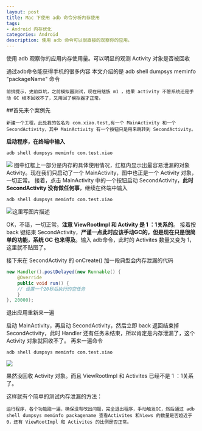 ```yaml
---
layout: post
title: Mac 下使用 adb 命令分析内存使用
tags:
- Android 内存优化
categories: Android
description: 使用 adb 命令可以很直接的观察你的应用。
---
```

 使用 adb 观察你的应用内存使用量。可以明显的观测 Activity 对象是否被回收

通过adb命令能获得手机的很多内容
本文介绍的是 adb shell dumpsys meminfo "packageName" 命令


```
前排提示，史前巨坑，之前模拟器测试，现在用魅族 m1 ，结果 activity 不管系统还是手动 GC 根本回收不了，又用回了模拟器才正常。
```

##首先来个案例先
```
新建一个工程，此处我的包名为 com.xiao.test,有一个 MainActivity 和一个 SecondActivity，其中 MainActivity 有一个按钮只是用来跳转到 SecondActivity。
```
**启动程序，在终端中输入**
```
adb shell dumpsys meminfo com.test.xiao
```
![](http://img.blog.csdn.net/20160908144356235)
图中红框上一部分是内存的具体使用情况，红框内显示出最容易泄漏的对象 Activity。现在我们只启动了一个 MainActivity，图中也正是一个 Activity 对象，一切正常。
接着，点击 MainActivity 中的一个按钮启动 SecondActivity，**此时 SecondActivity 没有做任何事**，继续在终端中输入
```
adb shell dumpsys meminfo com.test.xiao
```
![这里写图片描述](http://img.blog.csdn.net/20160908145509395)

OK，不错，一切正常。**注意 ViewRootImpl 和 Activity 是 1 ：1关系的**。
接着按 back 键结束 SecondActivity，**严谨一点此时应该手动GC的，但是现在只是很简单的功能，系统 GC 也来得及**。输入 adb命令，此时的 Activites 数量又变为 1，这里就不贴图了。

接下来在 SecondActivity 的 onCreate() 加一段典型会内存泄漏的代码

``` java
new Handler().postDelayed(new Runnable() {
    @Override
    public void run() {
    // 设置一个20秒后执行的空任务
    }
}, 20000);
```
退出应用重新来一遍

启动 MainActivity，再启动 SecondActivity，然后立即 back 返回结束掉 SecondActivity，此时 Handler 还有任务未结束，所以肯定是内存泄漏了，这个 Activity 对象就回收不了。
再来一遍命令
```
adb shell dumpsys meminfo com.test.xiao
```
![](http://img.blog.csdn.net/20160908164048257)

果然没回收 Activity 对象。而且 ViewRootImpl 和 Activites 已经不是 1 ：1关系了。


这样就有个简单的测试内存泄漏的方法：
```
运行程序，各个功能跑一遍，确保没有改出问题，完全退出程序，手动触发GC，然后通过 adb shell dumpsys meminfo packagename 查看Activites 和Views 的数量是否趋近于0，还有 ViewRootImpl 和 Activites 的比例是否正常。
```














